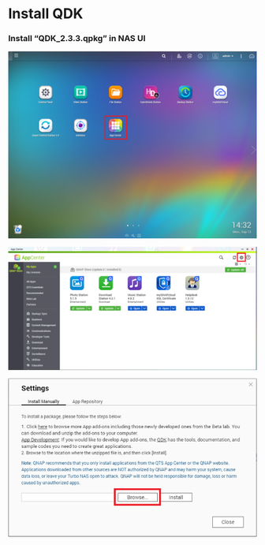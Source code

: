 # Install QDK

### Install “QDK\_2.3.3.qpkg” in NAS UI

![](/assets/2016-09-12_143300.png)

![](/assets/2016-09-12_143720.png)

![](/assets/2016-09-12_143917.png)

